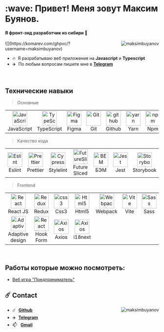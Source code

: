 [//]: # (<style )

[//]: # (    type='text/css'>)

[//]: # (        .img {)

[//]: # (            width: 100%;)

[//]: # (            max-width: 48px;)

[//]: # (            height: auto;)

[//]: # (            max-height: 48px;)

[//]: # (        })

[//]: # (        .img-wrapper {)

[//]: # (            display: flex;)

[//]: # (            align-items: center;)

[//]: # (            justify-content: center;)

[//]: # (            flex-grow: 1;)

[//]: # (            width: 100%;)

[//]: # (        })

[//]: # (        .cell {)

[//]: # (            max-width: 60px;)

[//]: # (            border: 1px solid grey;)

[//]: # (            padding: 15px 10px 15px;)

[//]: # (            display: flex;)

[//]: # (            flex-direction: column;)

[//]: # (            align-items: center;)

[//]: # (            gap: 10px;)

[//]: # (        })

[//]: # (        .text-description {)

[//]: # (            width: 60px;)

[//]: # (            text-align: center;)

[//]: # (            font-size: 12px;)

[//]: # (        })

[//]: # (        .grid {)

[//]: # (            display: grid;)

[//]: # (            grid-auto-flow: column;)

[//]: # (            justify-content: start;)

[//]: # (            margin-bottom: 5px;)

[//]: # (        })

[//]: # (</style>)

<h1 align="left">:wave: Привет! Меня зовут Максим Буянов. </h1>

<h4 align="left">Я фронт-энд разработчик из сибири 🧊</h4>

<a href="#maksimbuyanov-title">
  <img src="https://github-readme-stats.vercel.app/api?username=maksimbuyanov&show_icons=true&theme=react&count_private=true&include_all_commits=true" alt="maksimbuyanov" align="right" />
</a>
![](https://komarev.com/ghpvc/?username=maksimbuyanov)

- :fire: &nbsp;Я разрабатываю веб приложения на **Javascript** и **Typescript**
- :airplane: &nbsp;По любым вопросам пишите мне в **[Telegram](https://t.me/maksimbuyanov)**

<br>

<h2 align="left" id="maksimbuyanov-stack">Технические навыки</h2>

>  Основные

<table>
<tr>
    <td align="center">
        <a width='48' height='48'  href="#maksimbuyanov-stack">
            <img width='48' height='48'  src="https://upload.wikimedia.org/wikipedia/commons/thumb/9/99/Unofficial_JavaScript_logo_2.svg/1024px-Unofficial_JavaScript_logo_2.svg.png" width="48" height="48" alt="JavaScript" />
        </a>
        <br>
        JavaScript
    </td>
    <td align="center">
        <a width='48' height='48' href="#maksimbuyanov-stack"  >
            <img width='48' height='48' src="https://upload.wikimedia.org/wikipedia/commons/thumb/4/4c/Typescript_logo_2020.svg/1200px-Typescript_logo_2020.svg.png" width="48" height="48" alt="TypeScript" />
        </a>
        <br>
        TypeScript
    </td>
    <td align="center">
        <a width='48' height='48' href="#maksimbuyanov-stack"  >
            <img width='48' height='48' src="https://upload.wikimedia.org/wikipedia/commons/3/33/Figma-logo.svg" alt="Figma" />
        </a>
        <br>
        Figma
    </td>
    <td align="center">
        <a width='48' height='48' href="#maksimbuyanov-stack" >
            <img width='48' height='48' src="https://upload.wikimedia.org/wikipedia/commons/thumb/3/3f/Git_icon.svg/1200px-Git_icon.svg.png" alt="Git" />
        </a>
        <br>
        Git
    </td>
    <td align="center">
        <a width='48' height='48' href="#maksimbuyanov-stack" >
            <img width='48' height='48' src="https://docs.github.com/assets/cb-803/images/site/favicon.svg" alt="github" />
        </a>
        <br align="center">
        Github
    </td>
    <td align="center">
        <a width='48' height='48' href="#maksimbuyanov-stack" >
            <img width='48' height='48' src="https://brandeps.com/icon-download/Y/Yarn-icon-vector-03.svg" alt="yarn" />
        </a>
        <br>
        Yarn
    </td>
    <td align="center">
        <a width='48' height='48' href="#maksimbuyanov-stack" >
            <img width='48' height='48' src="https://brandeps.com/icon-download/N/Npm-icon-vector-05.svg" alt="npm" />
        </a>
        <br>
        Npm
    </td>
</tr>
</table>

>  Качество кода
<table>
<tr>
    <td align="center">
        <a width='48' height='48' href="#maksimbuyanov-stack">
            <img width='48' height='48' src="https://brandeps.com/icon-download/E/Eslint-icon-vector-02.svg" alt="Eslint" />
        </a>
        <br>Eslint
    </td>
    <td align="center">
        <a width='48' height='48' href="#maksimbuyanov-stack">
            <img width='48' height='48' src="https://brandeps.com/icon-download/P/Prettier-icon-vector-02.svg" alt="Prettier" />
        </a>
        <br>Prettier
    </td>
    <td align="center">
        <a width='48' height='48' href="#maksimbuyanov-stack" >
            <img width='48' height='48' src="https://brandeps.com/logo-download/S/Stylelint-logo-vector-01.svg" alt="Cypress" />
        </a>
        <br>Stylelint
    </td>
    <td align="center">
        <a width='48' height='48' href="#maksimbuyanov-stack" >
            <img width='48' height='48' src="https://feature-sliced.design/img/brand/logo-square.png"  alt="FutureSliced" />
        </a>
        <br>Future Sliced
    </td>
    <td align="center">
        <a width='48' height='48' href="#maksimbuyanov-stack" >
            <img width='48' height='48' src="https://cdn.worldvectorlogo.com/logos/bem.svg"  alt="BEM" />
        </a>
        <br>БЭМ
    </td>
    <td align="center">
        <a width='48' height='48' href="#maksimbuyanov-stack" >
            <img width='48' height='48' src="https://brandeps.com/icon-download/J/Jest-icon-vector-02.svg"  alt="Jest" />
        </a>
        <br> Jest
    </td>
    <td align="center">
        <a width='48' height='48' href="#maksimbuyanov-stack" >
            <img width='48' height='48' src="https://brandeps.com/icon-download/S/Storybook-icon-vector-02.svg" alt="Storybook" />
        </a>
        <br> Storybook
    </td>
</tr>
</table>

>  Frontend

<table>
<tr>
    <td align="center">
        <a width='48' height='48' href="#maksimbuyanov-stack">
            <img width='48' height='48' src="https://upload.wikimedia.org/wikipedia/commons/thumb/a/a7/React-icon.svg/90px-React-icon.svg.png"  alt="React" />
        </a>
        <br>React JS
    </td>
    <td align="center">
        <a width='48' height='48' href="#maksimbuyanov-stack" >
            <img width='48' height='48' src="https://cdn.worldvectorlogo.com/logos/redux.svg" alt="Redux" />
        </a>
        <br> Redux
    </td>
    <td align="center">
        <a width='48' height='48' href="#maksimbuyanov-stack" >
            <img width='48' height='48' src="https://upload.wikimedia.org/wikipedia/commons/6/62/CSS3_logo.svg" alt="css3" />
        </a>
        <br> Css3
    </td>
    <td align="center">
        <a width='48' height='48' href="#maksimbuyanov-stack">
            <img width='48' height='48' src="https://upload.wikimedia.org/wikipedia/commons/thumb/6/61/HTML5_logo_and_wordmark.svg/80px-HTML5_logo_and_wordmark.svg.png" alt="Html5" />
        </a>
        <br> Html5
    </td>
    <td align="center">
        <a width='48' height='48' href="#maksimbuyanov-stack" >
            <img width='48' height='48' src="https://brandeps.com/icon-download/W/Webpack-icon-vector-02.svg" alt="Webpack" />
        </a>
        <br> Webpack
    </td>
    <td align="center">
        <a width='48' height='48' href="#maksimbuyanov-stack" >
            <img width='48' height='48' src="https://vitejs.dev/logo.svg" alt="Vite" />
        </a>
        <br> Vite
    </td>
    <td align="center">
        <a width='48' height='48' href="#maksimbuyanov-stack">
            <img width='48' height='48' src="https://brandeps.com/icon-download/S/Sass-icon-vector-04.svg" alt="Sass" />
        </a>
        <br> Sass
    </td>
</tr>
<tr>
    <td align="center">
        <a width='48' height='48' href="#maksimbuyanov-stack">
            <img width='48' height='48' src="https://cdn.dribbble.com/users/125056/screenshots/1764500/99miles_layout-adaptive_1-4-1.gif" alt="Adaptive design" />
        </a>
        <br> Adaptive design
    </td>
    <td align="center">
        <a width='48' height='48' href="#maksimbuyanov-stack">
            <img width='48' height='48' src="https://avatars.githubusercontent.com/u/53986236?s=200&v=4" alt="React Hook Form" />
        </a>
        <br>Hook Form
    </td>
    <td align="center">
        <a width='48' height='48' href="#maksimbuyanov-stack">
            <img width='48' height='48' src="https://upload.wikimedia.org/wikipedia/commons/d/d1/Axios_%28computer_library%29_logo.svg" alt="Axios" />
        </a>
        <br>Axios
    </td>
    <td align="center">
        <a width='48' height='48' href="#maksimbuyanov-stack">
            <img width='48' height='48' src="https://www.gitbook.com/cdn-cgi/image/width=40,height=40,fit=contain,dpr=1,format=auto/https%3A%2F%2F1143667985-files.gitbook.io%2F~%2Ffiles%2Fv0%2Fb%2Fgitbook-legacy-files%2Fo%2Fspaces%252F-L9iS6Wm2hynS5H9Gj7j%252Favatar.png%3Fgeneration%3D1523462254548780%26alt%3Dmedia" alt="Axios" />
        </a>
        <br>i18next
    </td>

</tr>
</table>



[//]: # (## :package: Packages)

[//]: # (- [name]&#40;link&#41;)

<br>

<h2 align="left" id="maksimbuyanov-stack">Работы которые можно посмотреть:</h2>

* [Веб игра "Предприниматель"](https://maksimbuyanov.github.io/pet/)

## :comet: Contact
<a href="#maksimbuyanov-title">
  <img align="right" src="https://github-readme-stats.vercel.app/api/top-langs?username=maksimbuyanov&show_icons=true&locale=en&layout=compact&theme=react" alt="maksimbuyanov" />
</a>

- :comet: &nbsp;**[Github](https://github.com/maksimbuyanov)**
- :airplane: &nbsp;**[Telegram](https://t.me/maksimbuyanov)**
- :mailbox: &nbsp; <a href="mailto:maksim.buyanov@gmail.com">**Gmail**</a>
<br>
